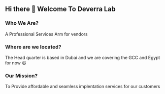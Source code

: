 ## Hi there 👋 Welcome To Deverra Lab 

### Who We Are?
A Professional Services Arm for vendors 

### Where are we located?
The Head quarter is based in Dubai and we are covering the GCC and Egypt for now 😃


### Our Mission?
To Provide affordable and seamless implentation services for our customers

